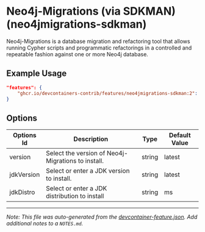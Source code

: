 

# Neo4j-Migrations (via SDKMAN) (neo4jmigrations-sdkman)

Neo4j-Migrations is a database migration and refactoring tool that allows
running Cypher scripts and programmatic refactorings in a controlled and
repeatable fashion against one or more Neo4j database.

## Example Usage

```json
"features": {
    "ghcr.io/devcontainers-contrib/features/neo4jmigrations-sdkman:2": {}
}
```

## Options

| Options Id | Description | Type | Default Value |
|-----|-----|-----|-----|
| version | Select the version of Neo4j-Migrations to install. | string | latest |
| jdkVersion | Select or enter a JDK version to install. | string | latest |
| jdkDistro | Select or enter a JDK distribution to install | string | ms |



---

_Note: This file was auto-generated from the [devcontainer-feature.json](https://github.com/devcontainers-contrib/features/blob/main/src/neo4jmigrations-sdkman/devcontainer-feature.json).  Add additional notes to a `NOTES.md`._
